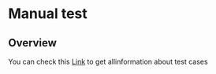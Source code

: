 # Manual test

## Overview

You can check this [Link](https://docs.google.com/spreadsheets/d/1kSyavnK3LL2xU1uAcow6kbD7keFH2O3Zy111wen7giA/edit?gid=459357293#gid=459357293) to get allinformation about test cases
